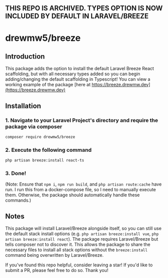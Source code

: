 ## THIS REPO IS ARCHIVED. TYPES OPTION IS NOW INCLUDED BY DEFAULT IN LARAVEL/BREEZE
# drewmw5/breeze

## Introduction

This package adds the option to install the default Laravel Breeze React scaffolding, but with all necessary types added so you can begin adding/changing the default scaffolding in Typescript! You can view a working example of the package [here at https://breeze.drewmw.dev](https://breeze.drewmw.dev)

## Installation

### 1. Navigate to your Laravel Project's directory and require the package via composer

```bash
composer require drewmw5/breeze
```

### 2. Execute the following command

```bash
php artisan breeze:install react-ts
```

### 3. Done!

(Note: Ensure that `npm i`, `npm run build`, and `php artisan route:cache` have run. I run this from a docker-compose file, so I need to manually execute them. Otherwise, the package should automatically handle these commands.)

## Notes

This package will install Laravel/Breeze alongside itself, so you can still use the default stack install options (e.g. `php artisan breeze:install vue`, `php artisan breeze:install react`). The package requires Laravel/Breeze but tells composer not to discover it. This allows the package to share the necessary files to install all stack options without the `breeze:install` command being overwritten by Laravel/Breeze. 

If you've found this repo helpful, consider leaving a star! If you'd like to submit a PR, please feel free to do so. Thank you!
